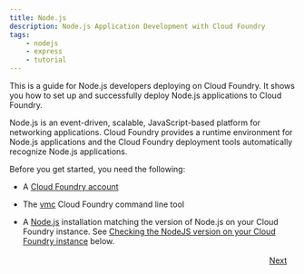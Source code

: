 ```yaml
---
title: Node.js
description: Node.js Application Development with Cloud Foundry
tags:
    - nodejs
    - express
    - tutorial
---
```


This is a guide for Node.js developers deploying on Cloud Foundry. It shows you how to set up and successfully deploy Node.js applications to Cloud Foundry.

Node.js is an event-driven, scalable, JavaScript-based platform for networking applications. Cloud Foundry provides a runtime environment for Node.js applications and the Cloud Foundry deployment tools automatically recognize Node.js applications.

Before you get started, you need the following:

+	A [Cloud Foundry account](http://cloudfoundry.com/signup)

+	The [vmc](/tools/vmc/installing-vmc.html) Cloud Foundry command line tool

+	A [Node.js](http://nodejs.org/) installation matching the version of Node.js on your Cloud Foundry instance. 
See [Checking the NodeJS version on your Cloud Foundry instance](#checking-the-nodejs-version-on-your-cloud-foundry-instance) below.


<p> <a class="button-plain" style="padding: 3px 15px; float: right;" href="/frameworks/nodejs/nodejs-tutorial/step02-technology-used.html">Next</a></p>